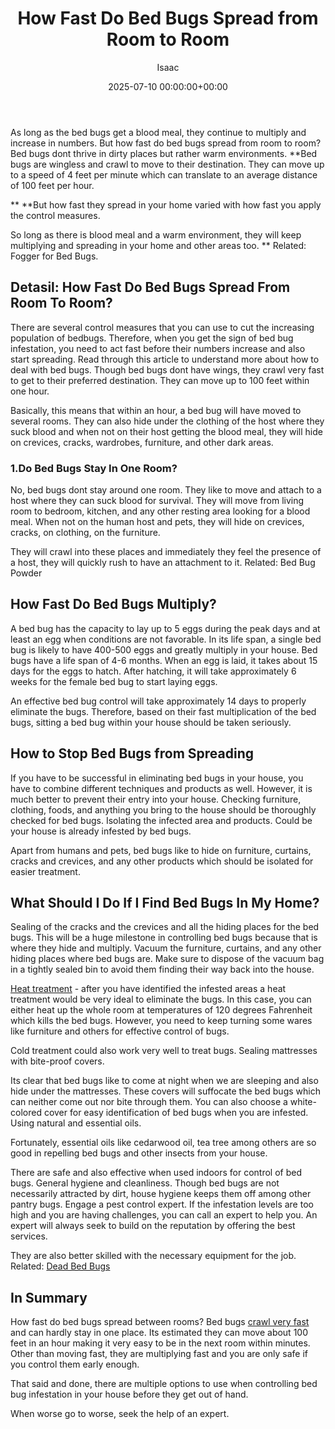 ﻿---
title: How Fast Do Bed Bugs Spread from Room to Room
description: As long as the bed bugs get a blood meal, they continue to multiply and increase in numbers. But how fast do bed bugs spread from room to room?
slug: /how-fast-do-bed-bugs-spread-from-room-to-room/
date: 2025-07-10 00:00:00+00:00
lastmod: 2025-07-10 00:00:00+03:00
author: Isaac
categories:
- Bed Bugs
- Guide
tags:
- bed-bugs
- fast
- bed
layout: post
---

As long as the bed bugs get a blood meal, they continue to multiply and increase in numbers. But how fast do bed bugs spread from room to room? Bed bugs dont thrive in dirty places but rather warm environments. **Bed bugs are wingless and crawl to move to their destination. They can move up to a speed of 4 feet per minute which can translate to an average distance of 100 feet per hour.

** **But how fast they spread in your home varied with how fast you apply the control measures.

So long as there is blood meal and a warm environment, they will keep multiplying and spreading in your home and other areas too. ** Related: Fogger for Bed Bugs.

##  Detasil: How Fast Do Bed Bugs Spread From Room To Room?

There are several control measures that you can use to cut the increasing population of bedbugs. Therefore, when you get the sign of bed bug infestation, you need to act fast before their numbers increase and also start spreading. Read through this article to understand more about how to deal with bed bugs. Though bed bugs dont have wings, they crawl very fast to get to their preferred destination. They can move up to 100 feet within one hour.

Basically, this means that within an hour, a bed bug will have moved to several rooms. They can also hide under the clothing of the host where they suck blood and when not on their host getting the blood meal, they will hide on crevices, cracks, wardrobes, furniture, and other dark areas.

###  1.**Do Bed Bugs Stay In One Room?**

No, bed bugs dont stay around one room. They like to move and attach to a host where they can suck blood for survival. They will move from living room to bedroom, kitchen, and any other resting area looking for a blood meal. When not on the human host and pets, they will hide on crevices, cracks, on clothing, on the furniture.

They will crawl into these places and immediately they feel the presence of a host, they will quickly rush to have an attachment to it. Related: Bed Bug Powder

##  **How Fast Do Bed Bugs Multiply?**

A bed bug has the capacity to lay up to 5 eggs during the peak days and at least an egg when conditions are not favorable. In its life span, a single bed bug is likely to have 400-500 eggs and greatly multiply in your house. Bed bugs have a life span of 4-6 months. When an egg is laid, it takes about 15 days for the eggs to hatch. After hatching, it will take approximately 6 weeks for the female bed bug to start laying eggs.

An effective bed bug control will take approximately 14 days to properly eliminate the bugs. Therefore, based on their fast multiplication of the bed bugs, sitting a bed bug within your house should be taken seriously.

##  **How to Stop Bed Bugs from Spreading**

If you have to be successful in eliminating bed bugs in your house, you have to combine different techniques and products as well. However, it is much better to prevent their entry into your house. Checking furniture, clothing, foods, and anything you bring to the house should be thoroughly checked for bed bugs. Isolating the infected area and products. Could be your house is already infested by bed bugs.

Apart from humans and pets, bed bugs like to hide on furniture, curtains, cracks and crevices, and any other products which should be isolated for easier treatment.

##  **What Should I Do If I Find Bed Bugs In My Home?**

Sealing of the cracks and the crevices and all the hiding places for the bed bugs. This will be a huge milestone in controlling bed bugs because that is where they hide and multiply. Vacuum the furniture, curtains, and any other hiding places where bed bugs are. Make sure to dispose of the vacuum bag in a tightly sealed bin to avoid them finding their way back into the house.

[Heat treatment](https://pestpolicy.com/how-to-kill-bed-bug-eggs/) - after you have identified the infested areas a heat treatment would be very ideal to eliminate the bugs. In this case, you can either heat up the whole room at temperatures of 120 degrees Fahrenheit which kills the bed bugs. However, you need to keep turning some wares like furniture and others for effective control of bugs.

Cold treatment could also work very well to treat bugs. Sealing mattresses with bite-proof covers.

Its clear that bed bugs like to come at night when we are sleeping and also hide under the mattresses. These covers will suffocate the bed bugs which can neither come out nor bite through them. You can also choose a white-colored cover for easy identification of bed bugs when you are infested. Using natural and essential oils.

Fortunately, essential oils like cedarwood oil, tea tree among others are so good in repelling bed bugs and other insects from your house.

There are safe and also effective when used indoors for control of bed bugs. General hygiene and cleanliness. Though bed bugs are not necessarily attracted by dirt, house hygiene keeps them off among other pantry bugs. Engage a pest control expert. If the infestation levels are too high and you are having challenges, you can call an expert to help you. An expert will always seek to build on the reputation by offering the best services.

They are also better skilled with the necessary equipment for the job. Related: [Dead Bed Bugs](https://pestpolicy.com/dead-bed-bugs/)

##  In Summary

How fast do bed bugs spread between rooms? Bed bugs [crawl very fast](https://pestpolicy.com/do-bed-bugs-jump/) and can hardly stay in one place. Its estimated they can move about 100 feet in an hour making it very easy to be in the next room within minutes. Other than moving fast, they are multiplying fast and you are only safe if you control them early enough.

That said and done, there are multiple options to use when controlling bed bug infestation in your house before they get out of hand.

When worse go to worse, seek the help of an expert.

